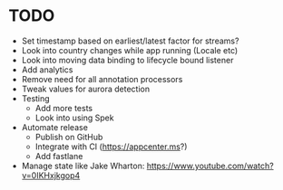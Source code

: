 # TODO

* Set timestamp based on earliest/latest factor for streams?
* Look into country changes while app running (Locale etc)
* Look into moving data binding to lifecycle bound listener
* Add analytics
* Remove need for all annotation processors
* Tweak values for aurora detection
* Testing
  * Add more tests
  * Look into using Spek
* Automate release
  * Publish on GitHub
  * Integrate with CI (https://appcenter.ms?)
  * Add fastlane
* Manage state like Jake Wharton: https://www.youtube.com/watch?v=0IKHxjkgop4
